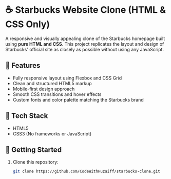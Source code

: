 # ☕ Starbucks Website Clone (HTML & CSS Only)

A responsive and visually appealing clone of the Starbucks homepage built using **pure HTML and CSS**. This project replicates the layout and design of Starbucks' official site as closely as possible without using any JavaScript.

## 🎯 Features

- Fully responsive layout using Flexbox and CSS Grid
- Clean and structured HTML5 markup
- Mobile-first design approach
- Smooth CSS transitions and hover effects
- Custom fonts and color palette matching the Starbucks brand

## 🧰 Tech Stack

- HTML5
- CSS3 (No frameworks or JavaScript)


## 🚀 Getting Started

1. Clone this repository:
   ```bash
   git clone https://github.com/CodeWithHuzaiff/starbucks-clone.git